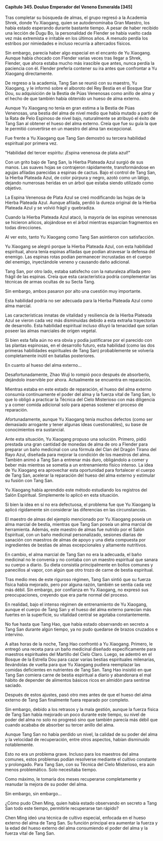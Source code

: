 
#### Capítulo 345. Douluo Emperador del Veneno Esmeralda [345]


Tras completar su búsqueda de almas, el grupo regresó a la Academia Shrek, donde Yu Xiaogang, quien se autodenominaba Gran Maestro, los había estado esperando durante bastante tiempo. A pesar de haber recibido una lección de Dugu Bo, la personalidad de Flender se había vuelto cada vez más extremista e irritable en los últimos años. A menudo perdía los estribos por nimiedades e incluso recurría a altercados físicos.

Sin embargo, parecía haber algo especial en el encanto de Yu Xiaogang. Aunque había chocado con Flender varias veces tras llegar a Shrek, Flender, que ahora estaba mucho más irascible que antes, nunca perdía la paciencia con él. Flender prefería contener su ira antes que confrontar a Yu Xiaogang directamente.

De regreso a la academia, Tang San se reunió con su maestro, Yu Xiaogang, y le informó sobre el alboroto del Rey Bestia en el Bosque Star Dou, su adquisición de la Bestia de Púas Venenosas como anillo de alma y el hecho de que también había obtenido un hueso de alma externo.

Aunque Yu Xiaogang no tenía en gran estima a la Bestia de Púas Venenosas, una bestia del alma de nivel medio que había mutado a partir de la Rata de Pelo Espinoso de nivel bajo, naturalmente se atribuyó el éxito de Tang San al obtener el hueso del alma externo. Creía que fue su guía la que le permitió convertirse en un maestro del alma tan excepcional.

Fue frente a Yu Xiaogang que Tang San demostró su tercera habilidad espiritual por primera vez.

"Habilidad del tercer espíritu: ¡Espina venenosa de plata azul!"

Con un grito bajo de Tang San, la Hierba Plateada Azul surgió de sus manos. Las suaves hojas se contrajeron rápidamente, transformándose en agujas afiladas parecidas a espinas de cactus. Bajo el control de Tang San, la Hierba Plateada Azul, de color púrpura y negro, azotó como un látigo, dejando numerosas heridas en un árbol que estaba siendo utilizado como objetivo.

La Espina Venenosa de Plata Azul se creó modificando las hojas de la Hierba Plateada Azul. Aunque afilada, perdió la dureza original de la Hierba Plateada Azul y se volvió frágil y quebradiza.

Cuando la Hierba Plateada Azul atacó, la mayoría de las espinas venenosas se hicieron añicos, alojándose en el árbol mientras esparcían fragmentos en todas direcciones.

Al ver esto, tanto Yu Xiaogang como Tang San asintieron con satisfacción.

Yu Xiaogang se alegró porque la Hierba Plateada Azul, con esta habilidad espiritual, ahora tenía espinas afiladas que podían atravesar la defensa del enemigo. Las espinas rotas podían permanecer incrustadas en el cuerpo del enemigo, inyectándole veneno y causando daño adicional.

Tang San, por otro lado, estaba satisfecho con la naturaleza afilada pero frágil de las espinas. Creía que esta característica podría complementar las técnicas de armas ocultas de su Secta Tang.

Sin embargo, ambos pasaron por alto una cuestión muy importante.

Esta habilidad podría no ser adecuada para la Hierba Plateada Azul como alma marcial.

Las características innatas de vitalidad y resiliencia de la Hierba Plateada Azul se vieron cada vez más disminuidas debido a esta extraña trayectoria de desarrollo. Esta habilidad espiritual incluso diluyó la tenacidad que solían poseer las almas marciales de origen vegetal.

Si bien esta falla aún no era obvia y podía justificarse por el parecido con las plantas espinosas, en el desarrollo futuro, esta habilidad (como las dos primeras habilidades espirituales de Tang San) probablemente se volvería completamente inútil en batallas posteriores.

En cuanto al hueso del alma externo...

Desafortunadamente, Zhao Wuji lo rompió poco después de absorberlo, dejándolo inservible por ahora. Actualmente se encuentra en reparación.

Mientras estaba en este estado de reparación, el hueso del alma externo consumía continuamente el poder del alma y la fuerza vital de Tang San, lo que lo obligó a practicar la Técnica del Cielo Misterioso con más diligencia y a comer comida adicional solo para apenas sostener el proceso de reparación.

Afortunadamente, aunque Yu Xiaogang tenía muchos defectos (como ser demasiado arrogante y tener algunas ideas cuestionables), su base de conocimientos era sustancial.

Ante esta situación, Yu Xiaogang propuso una solución. Primero, pidió prestada una gran cantidad de monedas de alma de oro a Flender para preparar un baño medicinal con una fórmula del Clan del Dragón Tirano del Rayo Azul, diseñada para mejorar la condición de los maestros del alma. También animó a Tang San a entrenar más duro, obligándolo a comer y beber más mientras se sometía a un entrenamiento físico intenso. La idea de Yu Xiaogang era aprovechar esta oportunidad para fortalecer el cuerpo de Tang San, acelerar la reparación del hueso del alma externo y estimular su fusión con Tang San.

Yu Xiaogang había aprendido este método estudiando los registros del Salón Espiritual. Simplemente lo aplicó en esta situación.

Si bien la idea en sí no era defectuosa, el problema fue que Yu Xiaogang la aplicó rígidamente sin considerar las diferencias en las circunstancias.

El maestro de almas del ejemplo mencionado por Yu Xiaogang poseía un alma marcial de bestia, mientras que Tang San poseía un alma marcial de herramienta. Además, este maestro de almas fue nutrido por el Salón Espiritual, con un baño medicinal personalizado, sesiones diarias de sanación con maestros de almas de apoyo y una dieta compuesta por ingredientes de bestias de almas excepcionales y altamente nutritivos.

En cambio, el alma marcial de Tang San no era la adecuada, el baño medicinal no le convenía y no contaba con un maestro espiritual que sanara su cuerpo a diario. Su dieta consistía principalmente en bollos comunes y panecillos al vapor, con algún que otro trozo de carne de bestia espiritual.

Tras medio mes de este riguroso régimen, Tang San sintió que su fuerza física había mejorado, pero por alguna razón, también se sentía cada vez más débil. Sin embargo, por confianza en Yu Xiaogang, no expresó sus preocupaciones, creyendo que era parte normal del proceso.

En realidad, bajo el intenso régimen de entrenamiento de Yu Xiaogang, aunque el cuerpo de Tang San y el hueso del alma externo parecían más fuertes en la superficie, su vitalidad central se agotaba constantemente.

No fue hasta que Tang Hao, que había estado observando en secreto a Tang San durante algún tiempo, ya no pudo quedarse de brazos cruzados e intervino.

A altas horas de la noche, Tang Hao confrontó a Yu Xiaogang. Primero, le entregó una receta para un baño medicinal diseñado específicamente para maestros espirituales del Martillo del Cielo Claro. Luego, se adentró en el Bosque de la Estrella Dou para cazar varias bestias espirituales milenarias, llevándolas de vuelta para que Yu Xiaogang pudiera reemplazar las comidas deficientes en nutrientes de Tang San. Tang Hao insistió en que Tang San comiera carne de bestia espiritual a diario y abandonara el mal hábito de depender de alimentos básicos ricos en almidón para sentirse saciado.

Después de estos ajustes, pasó otro mes antes de que el hueso del alma externo de Tang San finalmente fuera reparado por completo.

Sin embargo, debido a los retrasos y la mala gestión, aunque la fuerza física de Tang San había mejorado un poco durante este tiempo, su nivel de poder del alma no solo no progresó sino que también parecía más débil que cuando acababa de absorber su tercer anillo del alma.

Aunque Tang San no había perdido un nivel, la calidad de su poder del alma y la velocidad de recuperación, entre otros aspectos, habían disminuido notablemente.

Esto no era un problema grave. Incluso para los maestros del alma comunes, estos problemas podían resolverse mediante el cultivo constante y prolongado. Para Tang San, con su Técnica del Cielo Misterioso, era aún menos problemático. Solo necesitaba tiempo.

Como máximo, le tomaría dos meses recuperarse completamente y reanudar la mejora de su poder del alma.

Sin embargo, sin embargo...

¿Cómo pudo Chen Ming, quien había estado observando en secreto a Tang San todo este tiempo, permitirle recuperarse tan rápido?

Chen Ming ideó una técnica de cultivo especial, enfocada en el hueso externo del alma de Tang San. Su función principal era aumentar la fuerza y la edad del hueso externo del alma consumiendo el poder del alma y la fuerza vital de Tang San.